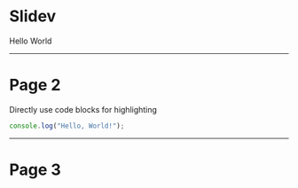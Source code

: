 # Slidev

Hello World

---

# Page 2

Directly use code blocks for highlighting

```ts
console.log("Hello, World!");
```

---

# Page 3
